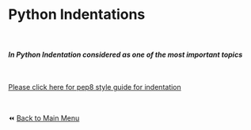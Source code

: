 # Python Indentations

&nbsp;

#### ***In Python Indentation considered as one of the most important topics***

&nbsp;

[Please click here for pep8 style guide for indentation](https://www.python.org/dev/peps/pep-0008/#indentation)

&nbsp;

:rewind: [Back to Main Menu](https://github.com/kumar1987an/Python_Sept2021_Tutorials/blob/root/README.md)
